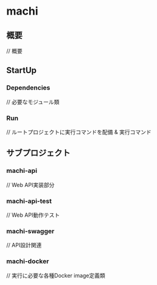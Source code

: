 # machi

## 概要

// 概要

## StartUp

### Dependencies

// 必要なモジュール類

### Run

// ルートプロジェクトに実行コマンドを配備 & 実行コマンド

## サブプロジェクト

### machi-api

// Web API実装部分

### machi-api-test

// Web API動作テスト

### machi-swagger

// API設計関連

### machi-docker

// 実行に必要な各種Docker image定義類